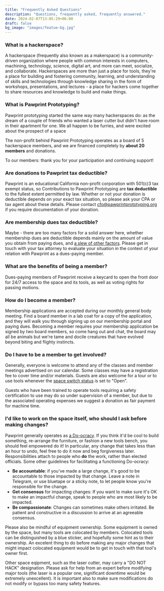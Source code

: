 ```yaml
---
title: "Frequently Asked Questions"
description: "Questions, frequently asked, frequently answered."
date: 2024-02-07T13:05:29+06:00 
draft: false
bg_image: "images/featue-bg.jpg"
---
```


### What is a hackerspace?

A hackerspace (frequently also known as a makerspace) is a community-driven
organization where people with common interests in computers, machining,
technology, science, digital art, and more can meet, socialize, and collaborate.
Hackerspaces are more than just a place for tools, they're a place for building
and fostering community, learning, and understanding of skills and technologies
through knowledge sharing in the form of workshops, presentations, and lectures - a 
place for hackers come together to share resources and knowledge to build and 
make things.


### What is Pawprint Prototyping?

Pawprint prototyping started the same way many hackerspaces do: as the dream of
a couple of friends who wanted a laser cutter but didn't have room in their
apartment for one.  We all happen to be furries, and were excited about the
prospect of a space 

The non-profit behind Pawprint Prototyping operates as a board of 5 hackerspace
members, and we are financed completely by **<span class="member-count">about 20</span>
members** and donations.

To our members: thank you for your participation and continuing support!


### Are donations to Pawprint tax deductible?

Pawprint is an educational California non-profit corporation with 501(c)3 tax
exempt status, so Contributions to Pawprint Prototyping are **tax deductible**
to the fullest extent permitted by law.  Whether or not your donation is
deductible depends on your exact tax situation, so please ask your CPA or tax
agent about these details. Please contact [cfo@pawprintprototyping.org](mailto:cfo@pawprintprototyping.org) if you require
documentation of your donation.


### Are membership dues tax deductible?

Maybe - there are too many factors for a solid answer here, whether membership
dues are deductible depends mainly on the amount of value you obtain from paying
dues, and [a slew of other factors](https://www.irs.gov/publications/p526#en_US_2010_publink1000229659).
Please get in touch with your tax attorney to evaluate your situation in the
context of your relation with Pawprint as a dues-paying member.


### What are the benefits of being a member?

Dues-paying members of Pawprint receive a keycard to open the front door for
24/7 access to the space and its tools, as well as voting rights for passing
motions.


### How do I become a member?

Membership applications are accepted during our monthly general body meeting.
Find a board member in a lab coat for a copy of the application, and they will
walk you through signing up on our membership portal and paying dues.  Becoming
a member requires your membership application be signed by two board members, so
come hang out and chat, the board may all be animals but we're tame and docile
creatures that have evolved beyond biting and flighty instincts.


### Do I have to be a member to get involved?

Generally, everyone is welcome to attend any of the classes and member meetings
advertised on our calendar.  Some classes may have a registration fee to cover
time and/or materials.   Guests are also welcome for a tour or to use tools
whenever the [space switch status](https://wiki.pawprint.space/space_switch/) is set to "Open".

Guests who have been trained to operate tools requiring a safety certification
to use may do so under supervision of a member, but due to the associated
operating expenses we suggest a donation as fair payment for machine time.


### I'd like to work on the space itself, who should I ask before making changes?

Pawprint generally operates as [a Do-ocracy](https://communitywiki.org/wiki/DoOcracy). If you think it'd be cool
to build something, re-arrange the furniture, or fashion a new tools bench, you
should feel empowered do it!  In particular, any change that takes less than an
hour to undo, feel free to do it now and beg forgiveness later.
Responsibilities attach to people who **do** the work, rather than elected
officials.  Some other guidelines for facilitating a functioning Do-ocracy:

 * __Be accountable__: if you've made a large change, it's good to be
     accountable to those impacted by that change.   Leave a note in Telegram, 
     or use bluetape or a sticky note, to let people know you're responsible 
     for the change.
 * __Get consensus__ for impacting changes:  If you want to make sure it's OK to
     make an impactful change, speak to people who are most likely to be impacted.
 * __Be compassionate__: Changes can sometimes make others irritated. Be patient
     and constructive in a discussion to arrive at an agreeable consensus.

Please also be mindful of equipment ownership.  Some equipment is owned by the
space, but many tools are colocated by members.  Colocated tools can be
distinguished by a blue sticker, and hopefully some hint as to their ownership.
An excelent thing to do before making any major changes that might impact
colocated equipment would be to get in touch with that tool's owner first.

Other space eqipment, such as the laser cutter, may carry a "DO NOT HACK" designation. 
Please ask for help from an expert before modifying major tools (the laser is a
popular one, significant downtime would be extremely unexcellent). It is 
important also to make sure modifications do not modify or bypass too many safety
features.
